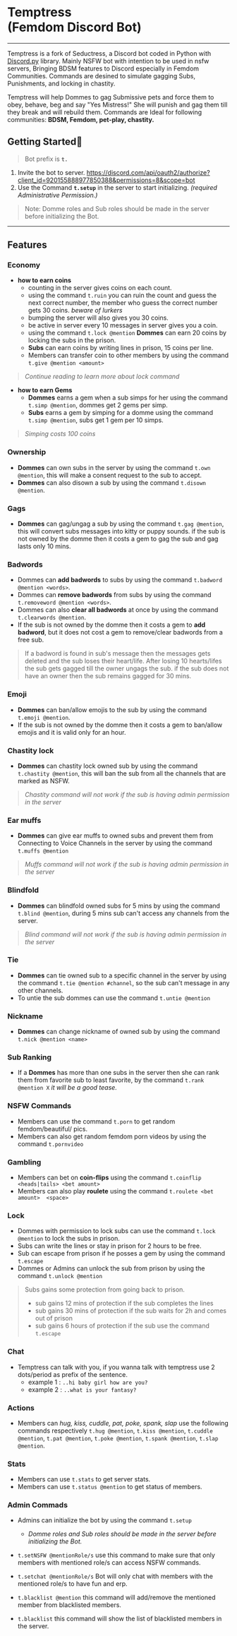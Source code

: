 # Temptress <br> (Femdom Discord Bot) 


___

Temptress is a fork of Seductress, a Discord bot coded in Python with [Discord.py](https://discordpy.readthedocs.io/en/master/api.html "Docs") library.
Mainly NSFW bot with intention to be used in nsfw servers, Bringing BDSM features to Discord especially in Femdom Communities. Commands are desined to simulate gagging Subs, Punishments, and locking in chastity.

Temptress will help Dommes to gag Submissive pets and force them to obey, behave, beg and say "Yes Mistress!"
She will punish and gag them till they break and will rebuild them. Commands are Ideal for following communities: **BDSM, Femdom, pet-play, chastity.**


## Getting Started🚀
> Bot prefix is **`t.`**

 1. Invite the bot to server. https://discord.com/api/oauth2/authorize?client_id=920155888977850388&permissions=8&scope=bot<br>
 1. Use the Command **`t.setup`** in the server to start initializing. *(required Administrative Permission.)*
 > Note: Domme roles and Sub roles should be made in the server before initializing the Bot.
___

## Features
### Economy
- **how to earn coins**
  - counting in the server gives coins on each count.
  - using the command `t.ruin` you can ruin the count and guess the next correct number, the member who guess the correct number gets 30 coins. *beware of lurkers* 
  - bumping the server will also gives you 30 coins.
  - be active in server every 10 messages in server gives you a coin.
  - using the command `t.lock @mention` **Dommes** can earn 20 coins by locking the subs in the prison.
  - **Subs** can earn coins by writing lines in prison, 15 coins per line.
  - Members can transfer coin to other members by using the command `t.give @mention <amount>`
> *Continue reading to learn more about lock command*
  - **how to earn Gems**
    - **Dommes** earns a gem when a sub simps for her using the command `t.simp @mention`, dommes get 2 gems per simp.
    - **Subs** earns a gem by simping for a domme using the command `t.simp @mention`, subs get 1 gem per 10 simps.
  > *Simping costs 100 coins*

### Ownership

- **Dommes** can own subs in the server by using the command `t.own @mention`, this will make a consent request to the sub to accept.
- **Dommes** can also disown a sub by using the command `t.disown @mention`.

### Gags
- **Dommes** can gag/ungag a sub by using the command `t.gag @mention`, this will convert subs messages into kitty or puppy sounds. if the sub is not owned by the domme then it costs a gem to gag the sub and gag lasts only 10 mins.

### Badwords
- Dommes can **add badwords** to subs by using the command `t.badword @mention <words>`.
- Dommes can **remove badwords** from subs by using the command `t.removeword @mention <words>`.
- Dommes can also **clear all badwords** at once by using the command `t.clearwords @mention`.
- If the sub is not owned by the domme then it costs a gem to **add badword**, but it does not cost a gem to remove/clear badwords from a free sub.
> If a badword is found in sub's message then the messages gets deleted and the sub loses their heart/life. After losing 10 hearts/lifes the sub gets gagged till the owner ungags the sub. if the sub does not have an owner then the sub remains gagged for 30 mins.

### Emoji
- **Dommes** can ban/allow emojis to the sub by using the command `t.emoji @mention`.
- If the sub is not owned by the domme then it costs a gem to ban/allow emojis and it is valid only for an hour.
  
### Chastity lock
- **Dommes** can chastity lock owned sub by using the command `t.chastity @mention`, this will ban the sub from all the channels that are marked as NSFW.
> *Chastity command will not work if the sub is having admin permission in the server*

### Ear muffs
- **Dommes** can give ear muffs to owned subs and prevent them from Connecting to Voice Channels in the server by using the command `t.muffs @mention`
> *Muffs command will not work if the sub is having admin permission in the server*

### Blindfold
- **Dommes** can blindfold owned subs for 5 mins by using the command `t.blind @mention`, during 5 mins sub can't access any channels from the server.  
> *Blind command will not work if the sub is having admin permission in the server*

### Tie
- **Dommes** can tie owned sub to a specific channel in the server by using the command `t.tie @mention #channel`, so the sub can't message in any other channels.
- To untie the sub dommes can use the command `t.untie @mention`

### Nickname
- **Dommes** can change nickname of owned sub by using the command `t.nick @mention <name>`

### Sub Ranking
- If a **Dommes** has more than one subs in the server then she can rank them from favorite sub to least favorite, by the command `t.rank @mention X` *it will be a good tease.*

### NSFW Commands
- Members can use the command `t.porn` to get random femdom/beautiful/ pics.
- Members can also get random femdom porn videos by using the command `t.pornvideo`
  
### Gambling
- Members can bet on **coin-flips** using the command `t.coinflip <heads|tails> <bet amount>`
- Members can also play **roulete** using the command `t.roulete <bet amount>  <space>`

### Lock
- Dommes with permission to lock subs can use the command `t.lock @mention` to lock the subs in prison.
- Subs can write the lines or stay in prison for 2 hours to be free.
- Sub can escape from prison if he posses a gem by using the command `t.escape`
-  Dommes or Admins can unlock the sub from prison by using the command `t.unlock @mention`
> Subs gains some protection from going back to prison.
> - sub gains 12 mins of protection if the sub completes the lines 
> - sub gains 30 mins of protection if the sub waits for 2h and comes out of prison
> - sub gains 6 hours of protection if the sub use the command `t.escape`

### Chat
- Temptress can talk with you, if you wanna talk with temptress use 2 dots/period as prefix of the sentence.
  - example 1 : ```..hi baby girl how are you?```
  - example 2 : ```..what is your fantasy?```

### Actions
- Members can *hug, kiss, cuddle, pat, poke, spank, slap* use the following commands respectively `t.hug @mention`, `t.kiss @mention`, `t.cuddle @mention`, `t.pat @mention`, `t.poke @mention`, `t.spank @mention`, `t.slap @mention`.

### Stats
- Members can use `t.stats` to get server stats.
- Members can use `t.status @mention` to get status of members.
  
### Admin Commads
- Admins can initialize the bot by using the command `t.setup`
  - *Domme roles and Sub roles should be made in the server before initializing the Bot.*

- `t.setNSFW @mentionRole/s` use this command to make sure that only members with mentioned role/s can access NSFW commands.
- `t.setchat @mentionRole/s` Bot will only chat with members with the mentioned role/s to have fun and erp.
- `t.blacklist @mention` this command will add/remove the mentioned member from blacklisted members.
- `t.blacklist` this command will show the list of blacklisted members in the server.

